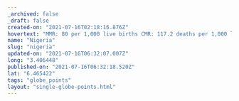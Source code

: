 ```yaml
---
_archived: false
_draft: false
created-on: "2021-07-16T02:18:16.876Z"
hovertext: "MMR: 80 per 1,000 live births CMR: 117.2 deaths per 1,000 live births"
name: "Nigeria"
slug: "nigeria"
updated-on: "2021-07-16T06:32:07.007Z"
long: "3.406448"
published-on: "2021-07-16T06:32:18.520Z"
lat: "6.465422"
tags: "globe_points"
layout: "single-globe-points.html"
---
```



